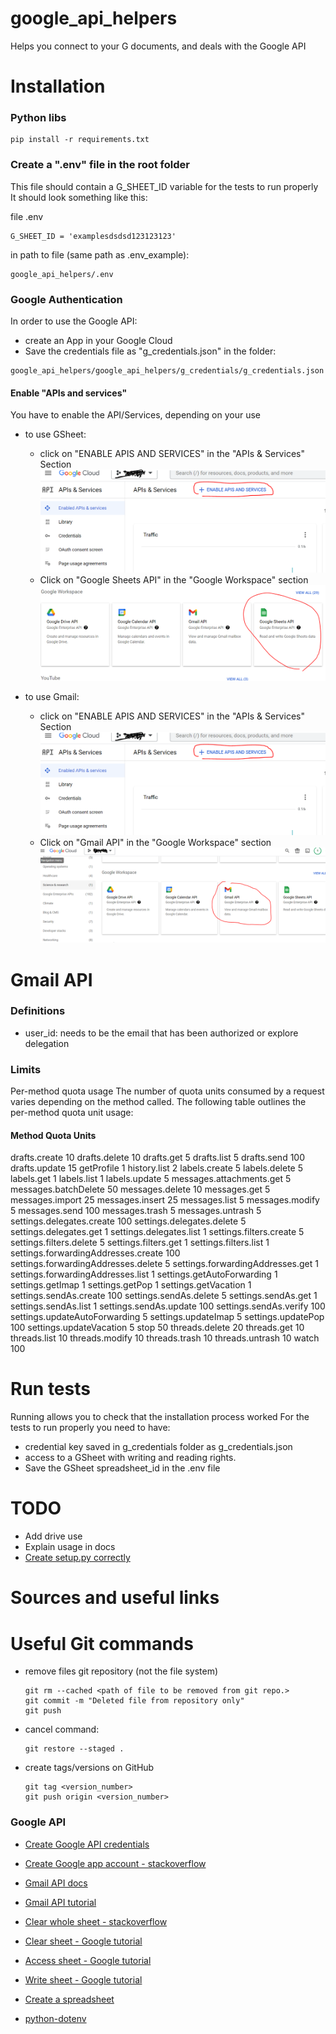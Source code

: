 google_api_helpers
===
Helps you connect to your G documents, and deals with the Google API

# Installation

### Python libs

```
pip install -r requirements.txt
```

### Create a ".env" file in the root folder

This file should contain a G_SHEET_ID variable for the tests to run properly
It should look something like this:

file .env

```
G_SHEET_ID = 'examplesdsdsd123123123'
```

in path to file (same path as .env_example):

```
google_api_helpers/.env
```

### Google Authentication

In order to use the Google API:

* create an App in your Google Cloud
* Save the credentials file as "g_credentials.json" in the folder:

```
google_api_helpers/google_api_helpers/g_credentials/g_credentials.json
```

#### Enable "APIs and services"

You have to enable the API/Services, depending on your use

* to use GSheet:
    * click on "ENABLE APIS AND SERVICES" in the "APIs & Services" Section
      ![alt-text](/README_pics/enable_apis.PNG "optional-title")
    * Click on "Google Sheets API" in the "Google Workspace" section
      ![alt-text](/README_pics/enable_gsheet_api.PNG "optional-title")

* to use Gmail:
    * click on "ENABLE APIS AND SERVICES" in the "APIs & Services" Section
      ![alt-text](/README_pics/enable_apis.PNG "optional-title")
    * Click on "Gmail API" in the "Google Workspace" section
      ![alt-text](/README_pics/enable_gmail_api.PNG "optional-title")

# Gmail API

### Definitions

* user_id: needs to be the email that has been authorized or explore delegation

### Limits

Per-method quota usage
The number of quota units consumed by a request varies depending on the method called. The following table outlines the
per-method quota unit usage:

#### Method	Quota Units

drafts.create 10
drafts.delete 10
drafts.get 5
drafts.list 5
drafts.send 100
drafts.update 15
getProfile 1
history.list 2
labels.create 5
labels.delete 5
labels.get 1
labels.list 1
labels.update 5
messages.attachments.get 5
messages.batchDelete 50
messages.delete 10
messages.get 5
messages.import 25
messages.insert 25
messages.list 5
messages.modify 5
messages.send 100
messages.trash 5
messages.untrash 5
settings.delegates.create 100
settings.delegates.delete 5
settings.delegates.get 1
settings.delegates.list 1
settings.filters.create 5
settings.filters.delete 5
settings.filters.get 1
settings.filters.list 1
settings.forwardingAddresses.create 100
settings.forwardingAddresses.delete 5
settings.forwardingAddresses.get 1
settings.forwardingAddresses.list 1
settings.getAutoForwarding 1
settings.getImap 1
settings.getPop 1
settings.getVacation 1
settings.sendAs.create 100
settings.sendAs.delete 5
settings.sendAs.get 1
settings.sendAs.list 1
settings.sendAs.update 100
settings.sendAs.verify 100
settings.updateAutoForwarding 5
settings.updateImap 5
settings.updatePop 100
settings.updateVacation 5
stop 50
threads.delete 20
threads.get 10
threads.list 10
threads.modify 10
threads.trash 10
threads.untrash 10
watch 100

# Run tests

Running allows you to check that the installation process worked
For the tests to run properly you need to have:

* credential key saved in g_credentials folder as g_credentials.json
* access to a GSheet with writing and reading rights.
* Save the GSheet spreadsheet_id in the .env file

# TODO

* Add drive use
* Explain usage in docs
* [Create setup.py correctly](https://setuptools.pypa.io/en/latest/setuptools.html#including-data-files)

# Sources and useful links

# Useful Git commands

* remove files git repository (not the file system)
    ```
    git rm --cached <path of file to be removed from git repo.>
    git commit -m "Deleted file from repository only"
    git push
    ```
* cancel command:
    ```
    git restore --staged .
    ```
* create tags/versions on GitHub
    ```
    git tag <version_number>
    git push origin <version_number>

    ```
  
### Google API

* [Create Google API credentials](https://console.cloud.google.com/flows/enableapi?apiid=sheets.googleapis.com)
* [Create Google app account - stackoverflow](https://stackoverflow.com/questions/74839142/google-sheet-api-request-had-insufficient-authentication-scopes/74956230#74956230)
* [Gmail API docs](https://developers.google.com/gmail/api/quickstart/python)
* [Gmail API tutorial](https://skillshats.com/blogs/send-and-read-emails-with-gmail-api/)
* [Clear whole sheet - stackoverflow](https://stackoverflow.com/questions/58293066/using-python-to-clear-all-the-cell-values-in-google-sheet-before-adding-data/76023704#76023704)
* [Clear sheet - Google tutorial](https://developers.google.com/sheets/api/reference/rest/v4/spreadsheets.values/clear)
* [Access sheet - Google tutorial](https://developers.google.com/sheets/api/quickstart/python)
* [Write sheet - Google tutorial](https://developers.google.com/sheets/api/guides/values)
* [Create a spreadsheet](https://developers.google.com/sheets/api/guides/create)

* [python-dotenv](https://pypi.org/project/python-dotenv/)


